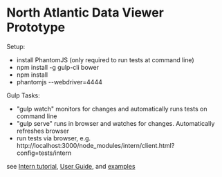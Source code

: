 # North Atlantic Data Viewer Prototype

Setup:

* install PhantomJS (only required to run tests at command line)
* npm install -g gulp-cli bower
* npm install
* phantomjs --webdriver=4444

Gulp Tasks:

* "gulp watch" monitors for changes and automatically runs tests on command line
* "gulp serve" runs in browser and watches for changes. Automatically refreshes browser
* run tests via browser, e.g. http://localhost:3000/node_modules/intern/client.html?config=tests/intern

see [Intern tutorial](https://github.com/theintern/intern-tutorial), [User Guide](https://theintern.github.io/intern/#what-is-intern), and [examples](https://github.com/theintern/intern-examples)
